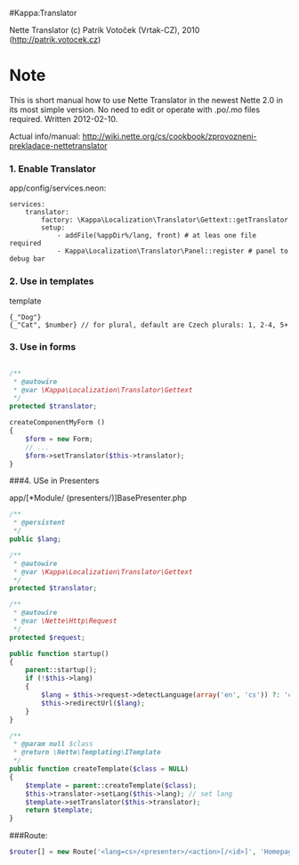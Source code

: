 #Kappa:Translator

Nette Translator (c) Patrik Votoček (Vrtak-CZ), 2010 (http://patrik.votocek.cz)


Note
========
This is short manual how to use Nette Translator in the newest Nette 2.0 in its most simple version.
No need to edit or operate with .po/.mo files required. Written 2012-02-10.

Actual info/manual: http://wiki.nette.org/cs/cookbook/zprovozneni-prekladace-nettetranslator


### 1. Enable Translator

app/config/services.neon:
```neon
services:
	translator:
		factory: \Kappa\Localization\Translator\Gettext::getTranslator
		setup:
			- addFile(%appDir%/lang, front) # at leas one file required
			- Kappa\Localization\Translator\Panel::register # panel to debug bar
```

### 2. Use in templates

template

```smarty
{_"Dog"}
{_"Cat", $number} // for plural, default are Czech plurals: 1, 2-4, 5+
```

### 3. Use in forms
```php

/**
 * @autowire
 * @var \Kappa\Localization\Translator\Gettext
 */
protected $translator;

createComponentMyForm ()
{
	$form = new Form;
	// ...
	$form->setTranslator($this->translator);
}
```

###4. USe in Presenters

app/[*Module/ (presenters/)]BasePresenter.php

```php
/**
 * @persistent
 */
public $lang;

/**
 * @autowire
 * @var \Kappa\Localization\Translator\Gettext
 */
protected $translator;

/**
 * @autowire
 * @var \Nette\Http\Request
 */
protected $request;

public function startup()
{
	parent::startup();
	if (!$this->lang)
	{
		$lang = $this->request->detectLanguage(array('en', 'cs')) ?: 'cs';
		$this->redirectUrl($lang);
	}
}

/**
 * @param null $class
 * @return \Nette\Templating\ITemplate
 */
public function createTemplate($class = NULL)
{
	$template = parent::createTemplate($class);
	$this->translator->setLang($this->lang); // set lang
	$template->setTranslator($this->translator);
	return $template;
}
```

###Route:
```php
$router[] = new Route('<lang=cs>/<presenter>/<action>[/<id>]', 'Homepage:default');
```
